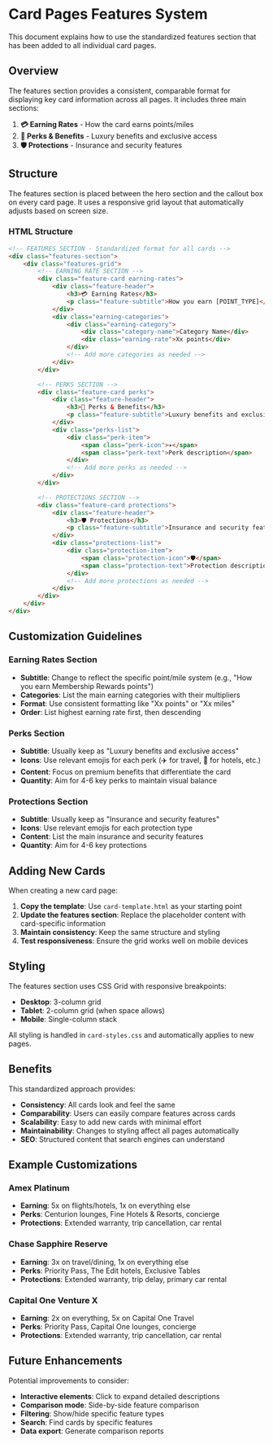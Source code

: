 # Card Pages Features System

This document explains how to use the standardized features section that has been added to all individual card pages.

## Overview

The features section provides a consistent, comparable format for displaying key card information across all pages. It includes three main sections:

1. **💳 Earning Rates** - How the card earns points/miles
2. **🎁 Perks & Benefits** - Luxury benefits and exclusive access
3. **🛡️ Protections** - Insurance and security features

## Structure

The features section is placed between the hero section and the callout box on every card page. It uses a responsive grid layout that automatically adjusts based on screen size.

### HTML Structure

```html
<!-- FEATURES SECTION - Standardized format for all cards -->
<div class="features-section">
    <div class="features-grid">
        <!-- EARNING RATE SECTION -->
        <div class="feature-card earning-rates">
            <div class="feature-header">
                <h3>💳 Earning Rates</h3>
                <p class="feature-subtitle">How you earn [POINT_TYPE]</p>
            </div>
            <div class="earning-categories">
                <div class="earning-category">
                    <div class="category-name">Category Name</div>
                    <div class="earning-rate">Xx points</div>
                </div>
                <!-- Add more categories as needed -->
            </div>
        </div>

        <!-- PERKS SECTION -->
        <div class="feature-card perks">
            <div class="feature-header">
                <h3>🎁 Perks & Benefits</h3>
                <p class="feature-subtitle">Luxury benefits and exclusive access</p>
            </div>
            <div class="perks-list">
                <div class="perk-item">
                    <span class="perk-icon">✈️</span>
                    <span class="perk-text">Perk description</span>
                </div>
                <!-- Add more perks as needed -->
            </div>
        </div>

        <!-- PROTECTIONS SECTION -->
        <div class="feature-card protections">
            <div class="feature-header">
                <h3>🛡️ Protections</h3>
                <p class="feature-subtitle">Insurance and security features</p>
            </div>
            <div class="protections-list">
                <div class="protection-item">
                    <span class="protection-icon">🛡️</span>
                    <span class="protection-text">Protection description</span>
                </div>
                <!-- Add more protections as needed -->
            </div>
        </div>
    </div>
</div>
```

## Customization Guidelines

### Earning Rates Section

- **Subtitle**: Change to reflect the specific point/mile system (e.g., "How you earn Membership Rewards points")
- **Categories**: List the main earning categories with their multipliers
- **Format**: Use consistent formatting like "Xx points" or "Xx miles"
- **Order**: List highest earning rate first, then descending

### Perks Section

- **Subtitle**: Usually keep as "Luxury benefits and exclusive access"
- **Icons**: Use relevant emojis for each perk (✈️ for travel, 🏨 for hotels, etc.)
- **Content**: Focus on premium benefits that differentiate the card
- **Quantity**: Aim for 4-6 key perks to maintain visual balance

### Protections Section

- **Subtitle**: Usually keep as "Insurance and security features"
- **Icons**: Use relevant emojis for each protection type
- **Content**: List the main insurance and security features
- **Quantity**: Aim for 4-6 key protections

## Adding New Cards

When creating a new card page:

1. **Copy the template**: Use `card-template.html` as your starting point
2. **Update the features section**: Replace the placeholder content with card-specific information
3. **Maintain consistency**: Keep the same structure and styling
4. **Test responsiveness**: Ensure the grid works well on mobile devices

## Styling

The features section uses CSS Grid with responsive breakpoints:

- **Desktop**: 3-column grid
- **Tablet**: 2-column grid (when space allows)
- **Mobile**: Single-column stack

All styling is handled in `card-styles.css` and automatically applies to new pages.

## Benefits

This standardized approach provides:

- **Consistency**: All cards look and feel the same
- **Comparability**: Users can easily compare features across cards
- **Scalability**: Easy to add new cards with minimal effort
- **Maintainability**: Changes to styling affect all pages automatically
- **SEO**: Structured content that search engines can understand

## Example Customizations

### Amex Platinum
- **Earning**: 5x on flights/hotels, 1x on everything else
- **Perks**: Centurion lounges, Fine Hotels & Resorts, concierge
- **Protections**: Extended warranty, trip cancellation, car rental

### Chase Sapphire Reserve
- **Earning**: 3x on travel/dining, 1x on everything else
- **Perks**: Priority Pass, The Edit hotels, Exclusive Tables
- **Protections**: Extended warranty, trip delay, primary car rental

### Capital One Venture X
- **Earning**: 2x on everything, 5x on Capital One Travel
- **Perks**: Priority Pass, Capital One lounges, concierge
- **Protections**: Extended warranty, trip cancellation, car rental

## Future Enhancements

Potential improvements to consider:

- **Interactive elements**: Click to expand detailed descriptions
- **Comparison mode**: Side-by-side feature comparison
- **Filtering**: Show/hide specific feature types
- **Search**: Find cards by specific features
- **Data export**: Generate comparison reports 